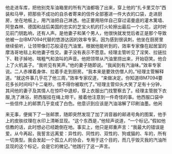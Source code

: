 他走进车库，把他别克车油箱里的所有汽油都吸了出来，穿上他的“扎卡里艾尔”西装和马甲，把那些不成功的自杀者寄来的信件全部塞进一件大衣的口袋，走进厨房，坐在地板上，用汽油把自己淋透。他正要用陪伴自己穿过诺曼底的灌木篱墙、阿登森林、德国和战后美国的忠实的芝宝火机的打火轮擦出最后一个火花，这时听见前门钥匙响，还有人声。是他妻子和某个男人，他很快就发觉后者正是那个导致他被一台IBM7094代替的悠游达因的效率专家。因为感到很讽刺，他坐在厨房里继续偷听，让领带像灯芯般浸在汽油里。根据他能听到的，效率专家像在起居室的摩洛哥地毯上和他妻子性交。妻子没有表示不愿意。经理主管听见了淫笑、拉链拉下、鞋子掉地、喘粗气和浪叫的声音。他把领带从汽油里捞出来，开始窃笑。他合上了火机盖子。“我听见有笑声。”他的妻子随即说。“我闻到有汽油味。”效率专家说。二人赤裸着身体、拉着手走到厨房。“我本来是要效仿僧人的。”经理主管解释道。“就这件事几乎花了他三周，”效率专家叹道，“来做决定。你知道IBM7094要花多长时间吗?十二毫秒。怪不得你被取代了。”经理主管仰头大笑了足有十分钟，其间他的妻子及其情人在惊吓中退却，穿上衣服出门找警察去了。经理主管脱下衣服,洗了淋浴，把西服挂在绳上晾干。接着他注意到一件奇怪的事。他西服口袋中一些信件上的邮票几乎变成了白色。他意识到应该是汽油溶解了印刷油墨。他闲

来无事，便揭下了一张邮票，随即突然发现了加了消音器的邮递号角的图案，他手上的皮肤纹理在水印上清晰显现。“这个东西是，”他轻声说道，“一个标记。”假如他信教的话，此时想必已经跪倒在地。事实上，他只是郑重声言：“我最大的错误是爱。从今再起，我誓言远离爱：异性的、同性的、双性的、狗或猫的、车的，所有一切类型。我会发起一个孤立人的协会，专用于这个目的，而几乎毁灭我的汽油所显现的这个标记，会是它的微记。”他践行了这一声言。